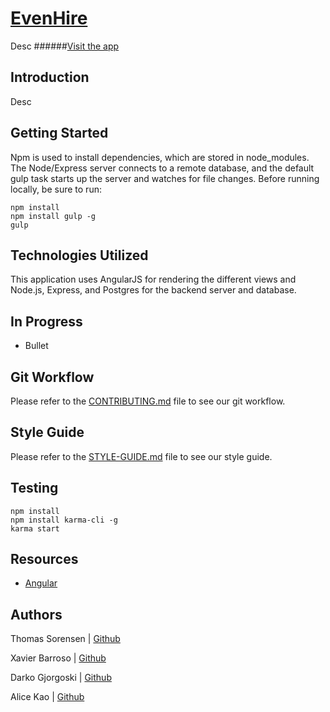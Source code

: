 # [EvenHire]()
Desc
######[Visit the app]()

## Introduction
Desc

## Getting Started
Npm is used to install dependencies, which are stored in node_modules. The Node/Express server connects to a remote database, and the default gulp task starts up the server and watches for file changes. Before running locally, be sure to run:
```
npm install
npm install gulp -g
gulp
```

## Technologies Utilized
This application uses AngularJS for rendering the different views and Node.js, Express, and Postgres for the backend server and database.

## In Progress
- Bullet

## Git Workflow
Please refer to the [CONTRIBUTING.md](docs/CONTRIBUTING.md) file to see our git workflow.

## Style Guide
Please refer to the [STYLE-GUIDE.md](docs/STYLE-GUIDE.md) file to see our style guide.

## Testing
```
npm install
npm install karma-cli -g
karma start
```

## Resources
- [Angular](https://docs.angularjs.org/guide)

## Authors

Thomas Sorensen | [Github](https://github.com/tps-80)

Xavier Barroso | [Github](https://github.com/xhayeck)

Darko Gjorgoski | [Github](https://github.com/darko7)

Alice Kao | [Github](https://github.com/alicekao)
